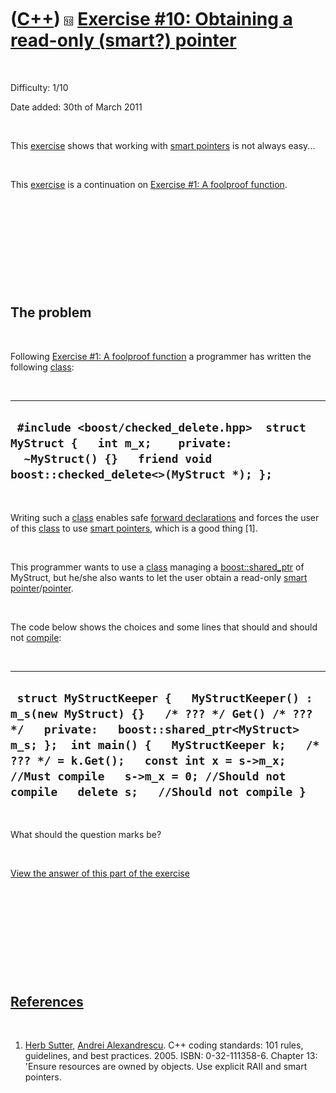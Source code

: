 
 

 

 

 

 

([C++](Cpp.md)) ![C++98](PicCpp98.png) [Exercise \#10: Obtaining a read-only (smart?) pointer](CppExerciseReadonlyPointer.md)
===============================================================================================================================

 

Difficulty: 1/10

Date added: 30th of March 2011

 

This [exercise](CppExercise.md) shows that working with [smart
pointers](CppSmartPointer.md) is not always easy...

 

This [exercise](CppExercise.md) is a continuation on [Exercise \#1: A
foolproof function](CppExerciseFoolproofFunction.md).

 

 

 

 

 

The problem
-----------

 

Following [Exercise \#1: A foolproof
function](CppExerciseFoolproofFunction.md) a programmer has written the
following [class](CppClass.md):

 

  ---------------------------------------------------------------------------------------------------------------------------------------------------------
  ` #include <boost/checked_delete.hpp>  struct MyStruct {   int m_x;    private:   ~MyStruct() {}   friend void boost::checked_delete<>(MyStruct *); };`
  ---------------------------------------------------------------------------------------------------------------------------------------------------------

 

Writing such a [class](CppClass.md) enables safe [forward
declarations](CppForwardDeclaration.md) and forces the user of this
[class](CppClass.md) to use [smart pointers](CppSmartPointer.md),
which is a good thing \[1\].

 

This programmer wants to use a [class](CppClass.md) managing a
[boost::shared\_ptr](CppShared_ptr.md) of MyStruct, but he/she also
wants to let the user obtain a read-only [smart
pointer](CppSmartPointer.md)/[pointer](CppPointer.md).

 

The code below shows the choices and some lines that should and should
not [compile](CppCompiler.md):

 

  ---------------------------------------------------------------------------------------------------------------------------------------------------------------------------------------------------------------------------------------------------------------------------------------------------------------------------
  ` struct MyStructKeeper {   MyStructKeeper() : m_s(new MyStruct) {}   /* ??? */ Get() /* ??? */   private:   boost::shared_ptr<MyStruct> m_s; };  int main() {   MyStructKeeper k;   /* ??? */ = k.Get();   const int x = s->m_x; //Must compile   s->m_x = 0; //Should not compile   delete s;   //Should not compile }`
  ---------------------------------------------------------------------------------------------------------------------------------------------------------------------------------------------------------------------------------------------------------------------------------------------------------------------------

 

What should the question marks be?

 

[View the answer of this part of the
exercise](CppExerciseReadonlyPointerAnswer.md)

 

 

 

 

 

[References](CppReferences.md)
-------------------------------

 

1.  [Herb Sutter](CppHerbSutter.md), [Andrei
    Alexandrescu](CppAndreiAlexandrescu.md). C++ coding standards: 101
    rules, guidelines, and best practices. 2005. ISBN: 0-32-111358-6.
    Chapter 13: 'Ensure resources are owned by objects. Use explicit
    RAII and smart pointers.

 

 

 

 

 

 


